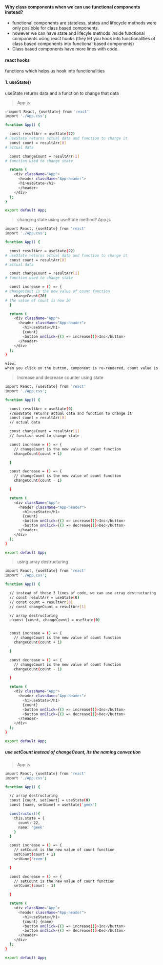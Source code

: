 #### Why class components when we can use functional components instead?
- functional components are stateless, states and lifecycle methods were only posibble for class based components. 
- however we can have state and lifecyle methods inside functional components using react hooks (they let you hook into functionalities of class based components into functional based components)
- Class based components have more lines with code.

#### react hooks
functions which helps us hook into functionalities 

#### 1. useState()
useState returns data and a function to change that data 
> App.js
```bash 
✅import React, {useState} from 'react'
import './App.css';

function App() {

  const resultArr = useState(22)
# useState returns actual data and function to change it 
  const count = resultArr[0]
# actual data 

  const changeCount = resultArr[1]
# function used to change state 

  return (
    <div className="App">
      <header className="App-header">
      <h1>useState</h1>
      </header>
    </div>
  );
}

export default App;
```
> changing state using useState method?
> App.js 
```bash 
import React, {useState} from 'react'
import './App.css';

function App() {

  const resultArr = useState(22)
# useState returns actual data and function to change it 
  const count = resultArr[0]
# actual data 

  const changeCount = resultArr[1]
# function used to change state 

  const increase = () => {
# changeCount is the new value of count function
    changeCount(20)
# the value of count is now 20 
  }

  return (
    <div className="App">
      <header className="App-header">
        <h1>useState</h1>
        {count}
        <button onClick={() => increase()}>Inc</button>
      </header>
    </div>
  );
}

view:
when you click on the button, component is re-rendered, count value is updated from 22 to 20 
```
> Increase and decrease counter using state 
```bash
import React, {useState} from 'react'
import './App.css';

function App() {

  const resultArr = useState(0)
  //useState returns actual data and function to change it 
  const count = resultArr[0]
  // actual data 

  const changeCount = resultArr[1]
  // function used to change state 

  const increase = () => {
    // changeCount is the new value of count function
    changeCount(count + 1)

  }

  const decrease = () => {
    // changeCount is the new value of count function
    changeCount(count - 1)

  }

  return (
    <div className="App">
      <header className="App-header">
        <h1>useState</h1>
        {count}
        <button onClick={() => increase()}>Inc</button>
        <button onClick={() => decrease()}>Dec</button>
      </header>
    </div>
  );
}

export default App;
```
> using array destructuring
```bash 
import React, {useState} from 'react'
import './App.css';

function App() {

  // instead of these 3 lines of code, we can use array destructuring 
  // const resultArr = useState(0)
  // const count = resultArr[0]
  // const changeCount = resultArr[1]

  // array destructuring 
  ✅const [count, changeCount] = useState(0)


  const increase = () => {
    // changeCount is the new value of count function
    changeCount(count + 1)

  }

  const decrease = () => {
    // changeCount is the new value of count function
    changeCount(count - 1)

  }

  return (
    <div className="App">
      <header className="App-header">
        <h1>useState</h1>
        {count}
        <button onClick={() => increase()}>Inc</button>
        <button onClick={() => decrease()}>Dec</button>
      </header>
    </div>
  );
}

export default App;
```
##### use setCount instead of changeCount, its the naming convention 
> App.js 
```bash 
import React, {useState} from 'react'
import './App.css';

function App() {

  // array destructuring 
  const [count, setCount] = useState(0)
  const [name, setName] = useState('geek')

  constructor(){
    this.state = {
      count: 22,
      name: 'geek'
    }
  }

  const increase = () => {
    // setCount is the new value of count function
    setCount(count + 1)
    setName('reem')

  }

  const decrease = () => {
    // setCount is the new value of count function
    setCount(count - 1)

  }

  return (
    <div className="App">
      <header className="App-header">
        <h1>useState</h1>
        {count} {name}
        <button onClick={() => increase()}>Inc</button>
        <button onClick={() => decrease()}>Dec</button>
      </header>
    </div>
  );
}

export default App;
```
